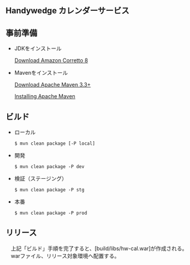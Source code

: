 Handywedge カレンダーサービス
------------------------------------

## 事前準備

- JDKをインストール
    
    [Download Amazon Corretto 8](https://docs.aws.amazon.com/corretto/latest/corretto-8-ug/patches.html) 
    
- Mavenをインストール

    [Download Apache Maven 3.3+](http://maven.apache.org/download.cgi)
    
    [Installing Apache Maven](https://maven.apache.org/install.html)


## ビルド

- ローカル
    ```
    $ mvn clean package [-P local]
    ```
- 開発
    ```
    $ mvn clean package -P dev
    ```
- 検証（ステージング）
    ```
    $ mvn clean package -P stg
    ```
- 本番
    ```
    $ mvn clean package -P prod
    ```

## リリース

　上記「ビルド」手順を完了すると、[build/libs/hw-cal.war]が作成される。
　warファイル、リリース対象環境へ配置する。




